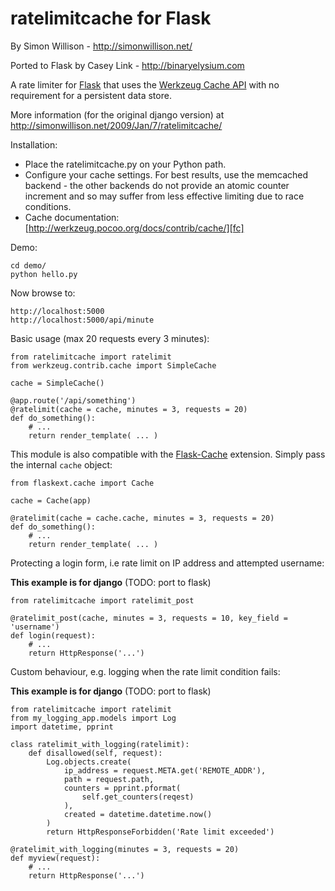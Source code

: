 ratelimitcache for Flask
=========================
By Simon Willison - http://simonwillison.net/

Ported to Flask by Casey Link - http://binaryelysium.com

A rate limiter for [Flask][flask] that uses the [Werkzeug Cache API][fc] with no requirement for a persistent data store.

More information (for the original django version) at http://simonwillison.net/2009/Jan/7/ratelimitcache/

Installation:

* Place the ratelimitcache.py on your Python path.
* Configure your cache settings. For best results, use the memcached
backend - the other backends do not provide an atomic counter increment
and so may suffer from less effective limiting due to race conditions.
* Cache documentation: [http://werkzeug.pocoo.org/docs/contrib/cache/][fc]

Demo:

    cd demo/
    python hello.py

Now browse to:

    http://localhost:5000
    http://localhost:5000/api/minute

Basic usage (max 20 requests every 3 minutes):

    from ratelimitcache import ratelimit
    from werkzeug.contrib.cache import SimpleCache

    cache = SimpleCache()

    @app.route('/api/something')
    @ratelimit(cache = cache, minutes = 3, requests = 20)
    def do_something():
        # ...
        return render_template( ... )

This module is also compatible with the [Flask-Cache][fc2] extension. Simply
pass the internal `cache` object:

    from flaskext.cache import Cache

    cache = Cache(app)

    @ratelimit(cache = cache.cache, minutes = 3, requests = 20)
    def do_something():
        # ...
        return render_template( ... )

Protecting a login form, i.e rate limit on IP address and attempted username:

**This example is for django** (TODO: port to flask)

    from ratelimitcache import ratelimit_post

    @ratelimit_post(cache, minutes = 3, requests = 10, key_field = 'username')
    def login(request):
        # ...
        return HttpResponse('...')

Custom behaviour, e.g. logging when the rate limit condition fails:

**This example is for django** (TODO: port to flask)

    from ratelimitcache import ratelimit
    from my_logging_app.models import Log
    import datetime, pprint

    class ratelimit_with_logging(ratelimit):
        def disallowed(self, request):
            Log.objects.create(
                ip_address = request.META.get('REMOTE_ADDR'),
                path = request.path,
                counters = pprint.pformat(
                    self.get_counters(reqest)
                ),
                created = datetime.datetime.now()
            )
            return HttpResponseForbidden('Rate limit exceeded')

    @ratelimit_with_logging(minutes = 3, requests = 20)
    def myview(request):
        # ...
        return HttpResponse('...')


[flask]: http://flask.pocoo.org/
[fc]: http://werkzeug.pocoo.org/docs/contrib/cache/
[fc2]: http://packages.python.org/Flask-Cache/
